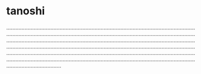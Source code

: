 # tanoshi
............................................................................................................................................................................................................................................................................................................................................................................................................................................................................................................................................................................................................................................................................................................................................................................................................